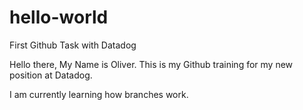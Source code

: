 # hello-world
First Github Task with Datadog


Hello there, My Name is Oliver. This is my Github training for my new position at Datadog.

I am currently learning how branches work.
